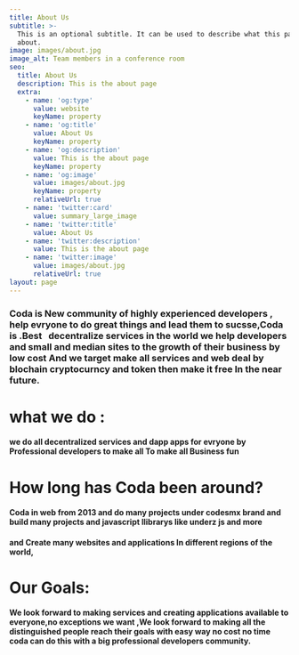 ```yaml
---
title: About Us
subtitle: >-
  This is an optional subtitle. It can be used to describe what this page is
  about.
image: images/about.jpg
image_alt: Team members in a conference room
seo:
  title: About Us
  description: This is the about page
  extra:
    - name: 'og:type'
      value: website
      keyName: property
    - name: 'og:title'
      value: About Us
      keyName: property
    - name: 'og:description'
      value: This is the about page
      keyName: property
    - name: 'og:image'
      value: images/about.jpg
      keyName: property
      relativeUrl: true
    - name: 'twitter:card'
      value: summary_large_image
    - name: 'twitter:title'
      value: About Us
    - name: 'twitter:description'
      value: This is the about page
    - name: 'twitter:image'
      value: images/about.jpg
      relativeUrl: true
layout: page
---
```

### Coda is New community of highly experienced developers , help evryone to do great things and lead them to sucsse,Coda is .Best   decentralize  services in the world we help developers and small and median sites to the growth of their business by low cost  And we target make all services and web deal by blochain cryptocurncy and token then make it  free In the near future.

# what we do :

#### we do all decentralized services and dapp apps for evryone by Professional developers to make all To make all Business fun

# How long has Coda been around?

#### Coda in web from 2013 and do many projects under codesmx brand  and build many projects and javascript llibrarys like underz js and more

#### and Create many websites and applications  In different regions of the world,

# Our Goals:

#### We look forward to making services and creating applications available to everyone,no exceptions we want ,We look forward to making all the distinguished people reach their goals with easy way no cost no time coda can do this with a big  professional developers community.
